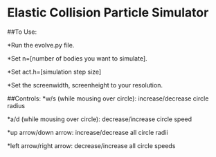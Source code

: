 # Elastic Collision Particle Simulator
##To Use: 

*Run the evolve.py file.  

*Set n=[number of bodies you want to simulate].

*Set act.h=[simulation step size]

*Set the screenwidth, screenheight to your resolution. 

##Controls:
*w/s (while mousing over circle): increase/decrease circle radius

*a/d (while mousing over circle): decrease/increase circle speed

*up arrow/down arrow: increase/decrease all circle radii

*left arrow/right arrow: decrease/increase all circle speeds

